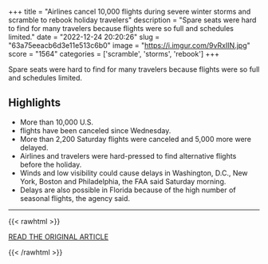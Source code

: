 +++
title = "Airlines cancel 10,000 flights during severe winter storms and scramble to rebook holiday travelers"
description = "Spare seats were hard to find for many travelers because flights were so full and schedules limited."
date = "2022-12-24 20:20:26"
slug = "63a75eeacb6d3e11e513c6b0"
image = "https://i.imgur.com/9vRxIIN.jpg"
score = "1564"
categories = ['scramble', 'storms', 'rebook']
+++

Spare seats were hard to find for many travelers because flights were so full and schedules limited.

## Highlights

- More than 10,000 U.S.
- flights have been canceled since Wednesday.
- More than 2,200 Saturday flights were canceled and 5,000 more were delayed.
- Airlines and travelers were hard-pressed to find alternative flights before the holiday.
- Winds and low visibility could cause delays in Washington, D.C., New York, Boston and Philadelphia, the FAA said Saturday morning.
- Delays are also possible in Florida because of the high number of seasonal flights, the agency said.

---

{{< rawhtml >}}
  <p class="article-category">
    <a target="_blank" href="https://www.cnbc.com/2022/12/24/winter-storms-force-airlines-to-cancel-10000-flights.html">READ THE ORIGINAL ARTICLE</a>
  </p>
{{< /rawhtml >}}
